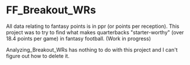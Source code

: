 # FF_Breakout_WRs

All data relating to fantasy points is in ppr (or points per reception). This project was to try to find what makes quarterbacks "starter-worthy" (over 18.4 points per game) in fantasy football. (Work in progress)

Analyzing_Breakout_WRs has nothing to do with this project and I can't figure out how to delete it.
